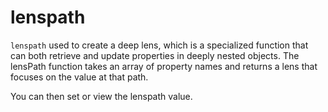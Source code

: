 # lenspath

`lenspath` used to create a deep lens, which is a specialized function that can both retrieve and update properties in deeply nested objects. The lensPath function takes an array of property names and returns a lens that focuses on the value at that path.

You can then set or view the lenspath value.